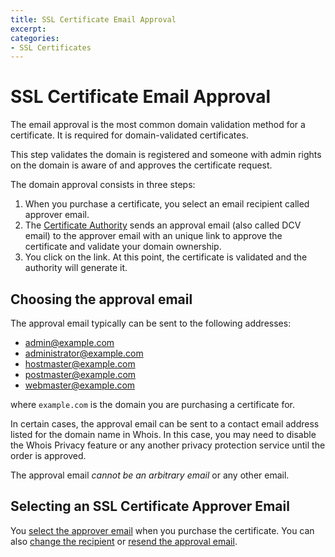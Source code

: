 ```yaml
---
title: SSL Certificate Email Approval
excerpt: 
categories:
- SSL Certificates
---
```


# SSL Certificate Email Approval

The email approval is the most common domain validation method for a certificate. It is required for domain-validated certificates.

This step validates the domain is registered and someone with admin rights on the domain is aware of and approves the certificate request.

The domain approval consists in three steps:

1. When you purchase a certificate, you select an email recipient called approver email.
1. The [Certificate Authority](/articles/what-is-a-certificate-authority) sends an approval email (also called DCV email) to the approver email with an unique link to approve the certificate and validate your domain ownership.
1. You click on the link. At this point, the certificate is validated and the authority will generate it.

## Choosing the approval email

The approval email typically can be sent to the following addresses:

- admin@example.com
- administrator@example.com
- hostmaster@example.com
- postmaster@example.com
- webmaster@example.com

where `example.com` is the domain you are purchasing a certificate for. 

In certain cases, the approval email can be sent to a contact email address listed for the domain name in Whois. In this case, you may need to disable the Whois Privacy feature or any another privacy protection service until the order is approved.

The approval email *cannot be an arbitrary email* or any other email.

## Selecting an SSL Certificate Approver Email

You [select the approver email](#) when you purchase the certificate. You can also [change the recipient](/articles/changing-ssl-certificates-email) or [resend the approval email](/articles/resending-ssl-certificates-email).


